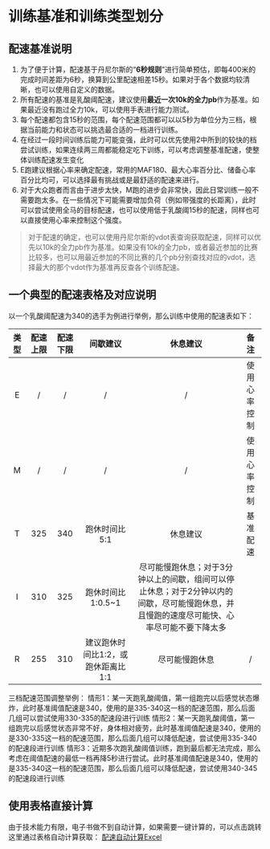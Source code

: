 ﻿
# 训练基准和训练类型划分

## 配速基准说明

1. 为了便于计算，配速基于丹尼尔斯的“**6秒规则**”进行简单预估，即每400米的完成时间差距为6秒，换算到公里配速相差15秒。如果对于各个数据均较清晰，也可以使用自定义的数据。
2. 所有配速的基准是乳酸阈配速，建议使用**最近一次10k的全力pb**作为基准。如果最近没有跑过全力10k，可以使用手表进行能力测试。
3. 每个配速都包含15秒的范围，每个配速范围都可以以5秒为单位分为三档，根据当前能力和状态可以挑选最合适的一档进行训练。
4. 在经过一段时间训练后能力可能变强，此时可以优先使用2中所到的较快的档尝试训练，如果连续两三周都能稳定吃下训练，可以考虑调整基准配速，使整体训练配速发生变化
5. E跑建议根据心率来确定配速，常用的MAF180、最大心率百分比、储备心率百分比均可，可以选择最有挑战或是最舒适的配速来进行。
6. 对于大众跑者而言由于进步太快，M跑的进步会非常快，因此日常训练一般不需要跑太多。在一些情况下可能需要增加负荷（例如带强度的长距离），此时可以尝试使用全马的目标配速，也可以使用低于乳酸阈15秒的配速，同样也可以直接使用心率来控制这个强度。

>对于配速的确定，也可以使用丹尼尔斯的vdot表查询获取配速，同样可以优先以10k的全力pb作为基准。如果没有10k的全力pb，或者最近参加的比赛比较多，也可以用最近参加的不同比赛的几个pb分别查找对应的vdot，选择最大的那个vdot作为基准再反查各个训练配速。



## 一个典型的配速表格及对应说明

以一个乳酸阈配速为340的选手为例进行举例，那么训练中使用的配速表如下：

|类型|配速上限|配速下限|间歇建议|休息建议|备注|
|:-:|:-:|:-:|:-:|:-:|:-:|
|E|/|/|/|/|使用心率控制|
|M|/|/|/|/|使用心率控制|
|T|325|340|跑休时间比5:1|休息建议|基准配速|
|I|310|325|跑休时间比1:0.5~1|尽可能慢跑休息；对于3分钟以上的间歇，组间可以停止休息；对于2分钟以内的间歇，尽可能慢跑休息，并且慢跑的速度尽可能快、心率尽可能不要下降太多||
|R|255|310|建议跑休时间比1:2，或跑休距离比1:1|尽可能慢跑休息|/|

三档配速范围调整举例：
情形1：某一天跑乳酸阈值，第一组跑完以后感觉状态爆炸，此时基准阈值配速是340，使用的是335-340这一档的配速范围，那么后面几组可以尝试使用330-335的配速段进行训练
情形2：某一天跑乳酸阈值，第一组跑完以后感觉状态非常不好，身体相对疲劳，此时基准阈值配速是340，使用的是330-335这一档的配速范围，那么后面几组可以降低配速，尝试使用335-340的配速段进行训练
情形3：近期多次跑乳酸阈值训练，跑到最后都无法完成，那么考虑在阈值配速的最低一档再降5秒进行尝试。此时基准阈值配速是340，使用的是335-340这一档的配速范围，那么后面几组可以降低配速，尝试使用340-345的配速段进行训练

## 使用表格直接计算

由于技术能力有限，电子书做不到自动计算，如果需要一键计算的，可以点击跳转这里通过表格自动计算获取：
[配速自动计算Excel](https://kdocs.cn/l/csnn22Kvm5WQ)
